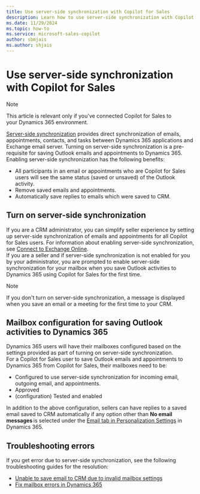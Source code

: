 ```yaml
---
title: Use server-side synchronization with Copilot for Sales
description: Learn how to use server-side synchronization with Copilot for Sales.
ms.date: 11/29/2024
ms.topic: how-to
ms.service: microsoft-sales-copilot
author: sbmjais
ms.author: shjais
---
```


# Use server-side synchronization with Copilot for Sales

> [!NOTE]
> This article is relevant only if you've connected Copilot for Sales to your Dynamics 365 environment.

[Server-side synchronization](/power-platform/admin/server-side-synchronization) provides direct synchronization of emails, appointments, contacts, and tasks between Dynamics 365 applications and Exchange email server. Turning on server-side synchronization is a pre-requisite for saving Outlook emails and appointments to Dynamics 365. Enabling server-side synchronization has the following benefits:

- All participants in an email or appointments who are Copilot for Sales users will see the same status (saved or unsaved) of the Outlook activity.  
- Remove saved emails and appointments.  
- Automatically save replies to emails which were saved to CRM.

## Turn on server-side synchronization

If you are a CRM administrator, you can simplify seller experience by setting up server-side synchronization of emails and appointments for all Copilot for Sales users. For information about enabling server-side synchronization, see [Connect to Exchange Online](/power-platform/admin/connect-exchange-online).  
If you are a seller and if server-side synchronization is not enabled for you by your administrator, you are prompted to enable server-side synchronization for your mailbox when you save Outlook activities to Dynamics 365 using Copilot for Sales for the first time.

> [!NOTE]
> If you don't turn on server-side synchronization, a message is displayed when you save an email or a meeting for the first time to your CRM.

## Mailbox configuration for saving Outlook activities to Dynamics 365

Dynamics 365 users will have their mailboxes configured based on the settings provided as part of turning on server-side synchronization.  
For a Copilot for Sales user to save Outlook emails and appointments to Dynamics 365 from Copilot for Sales, their mailboxes need to be:

- Configured to use server-side synchronization for incoming email, outgoing email, and appointments.  
- Approved  
- (configuration) Tested and enabled

In addition to the above configuration, sellers can have replies to a saved email saved to CRM automatically if any option other than **No email messages** is selected under the [Email tab in Personalization Settings](/power-apps/user/set-personal-options#email-tab-options) in Dynamics 365.  

## Troubleshooting errors

If you get error due to server-side synchronization, see the following troubleshooting guides for the resolution:

- [Unable to save email to CRM due to invalid mailbox settings](tsg-mailbox-settings.md)  
- [Fix mailbox errors in Dynamics 365](tsg-mailbox-errors.md)
